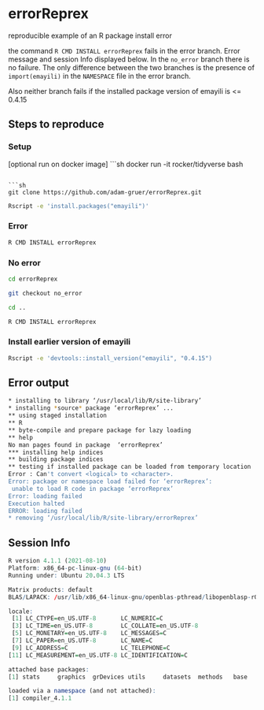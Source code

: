 # errorReprex
reproducible example of an R package install error

the command ```R CMD INSTALL errorReprex``` fails in the error branch. Error message and session Info displayed below.
In the `no_error` branch there is no failure.  The only difference between the two branches is the presence of
`import(emayili)` in the `NAMESPACE` file in the error branch.

Also neither branch fails if the installed package version of emayili is <= 0.4.15

## Steps to reproduce

### Setup

[optional run on docker image] ```sh
docker run -it rocker/tidyverse bash
```

```sh
git clone https://github.com/adam-gruer/errorReprex.git
```

```sh
Rscript -e 'install.packages("emayili")'
```

### Error
```sh 
R CMD INSTALL errorReprex
```

### No error

```sh 
cd errorReprex
```

```sh
git checkout no_error
```

```sh
cd ..
```

```sh
R CMD INSTALL errorReprex
```

### Install earlier version of emayili

```sh
Rscript -e 'devtools::install_version("emayili", "0.4.15")
```
 


## Error output

```sh
* installing to library ‘/usr/local/lib/R/site-library’
* installing *source* package ‘errorReprex’ ...
** using staged installation
** R
** byte-compile and prepare package for lazy loading
** help
No man pages found in package  ‘errorReprex’
*** installing help indices
** building package indices
** testing if installed package can be loaded from temporary location
Error : Can't convert <logical> to <character>.
Error: package or namespace load failed for ‘errorReprex’:
 unable to load R code in package ‘errorReprex’
Error: loading failed
Execution halted
ERROR: loading failed
* removing ‘/usr/local/lib/R/site-library/errorReprex’

```

## Session Info

```r
R version 4.1.1 (2021-08-10)
Platform: x86_64-pc-linux-gnu (64-bit)
Running under: Ubuntu 20.04.3 LTS

Matrix products: default
BLAS/LAPACK: /usr/lib/x86_64-linux-gnu/openblas-pthread/libopenblasp-r0.3.8.so

locale:
 [1] LC_CTYPE=en_US.UTF-8       LC_NUMERIC=C
 [3] LC_TIME=en_US.UTF-8        LC_COLLATE=en_US.UTF-8
 [5] LC_MONETARY=en_US.UTF-8    LC_MESSAGES=C
 [7] LC_PAPER=en_US.UTF-8       LC_NAME=C
 [9] LC_ADDRESS=C               LC_TELEPHONE=C
[11] LC_MEASUREMENT=en_US.UTF-8 LC_IDENTIFICATION=C

attached base packages:
[1] stats     graphics  grDevices utils     datasets  methods   base

loaded via a namespace (and not attached):
[1] compiler_4.1.1

```
